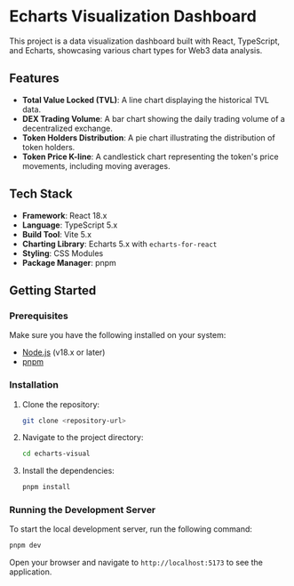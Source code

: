 # Echarts Visualization Dashboard

This project is a data visualization dashboard built with React, TypeScript, and Echarts, showcasing various chart types for Web3 data analysis.

## Features

- **Total Value Locked (TVL)**: A line chart displaying the historical TVL data.
- **DEX Trading Volume**: A bar chart showing the daily trading volume of a decentralized exchange.
- **Token Holders Distribution**: A pie chart illustrating the distribution of token holders.
- **Token Price K-line**: A candlestick chart representing the token's price movements, including moving averages.

## Tech Stack

- **Framework**: React 18.x
- **Language**: TypeScript 5.x
- **Build Tool**: Vite 5.x
- **Charting Library**: Echarts 5.x with `echarts-for-react`
- **Styling**: CSS Modules
- **Package Manager**: pnpm

## Getting Started

### Prerequisites

Make sure you have the following installed on your system:

- [Node.js](https://nodejs.org/en) (v18.x or later)
- [pnpm](https://pnpm.io/)

### Installation

1.  Clone the repository:
    ```bash
    git clone <repository-url>
    ```
2.  Navigate to the project directory:
    ```bash
    cd echarts-visual
    ```
3.  Install the dependencies:
    ```bash
    pnpm install
    ```

### Running the Development Server

To start the local development server, run the following command:

```bash
pnpm dev
```

Open your browser and navigate to `http://localhost:5173` to see the application.
